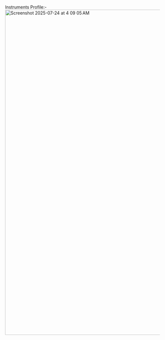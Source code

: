 Instruments Profile:-
<img width="1624" height="1056" alt="Screenshot 2025-07-24 at 4 09 05 AM" src="https://github.com/user-attachments/assets/2ec7e111-470c-4ea2-8b37-306101cfdcbe" />
